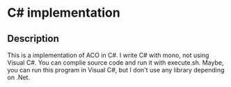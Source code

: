 # C# implementation

## Description
This is a implementation of ACO in C#.
I write C# with mono, not using Visual C#.
You can complie source code and run it with execute.sh.
Maybe, you can run this program in Visual C#, but I don't use any library depending on .Net.
